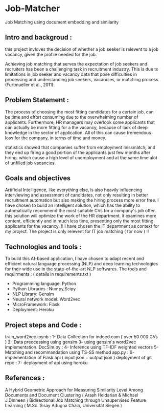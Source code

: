 # Job-Matcher
Job Matching using document embedding and similarity

## Intro and backgroud :
this project invloves the decision of whether a job seeker is relevent to a job vacancy, given the profile needed for the job.

Achieving job matching that serves the expectation of job seekers and recruiters has been a challenging task in recruitment industry. 
This is due to limitations in job seeker and vacancy data that pose difficulties in processing and understanding 
job seekers, vacancies, or matching process (Furtmueller et al., 2011).

## Problem Statement :
The process of choosing the most fitting candidates for a certain job, can be time and effort consuming due to the overwhelming
number of applicants. Furthermore, HR managers may overlook some applicants that can actually be more fitting for a the vacancy, because of lack of deep knowledge in the sector of application. All of this can cause tremendous loss for the company, in terms of time and money.

statistics showed that companies suffer from employment missmatch, and they end up firing a good portion of the applicants just few months after hiring. which cause a high level of unemployment and at the same time alot of unfilled job vacancies.

## Goals and objectives
Artificial Intelligence, like everything else, is also heavily influencing interviewing and assessment of candidates, not only 
resulting in better recruitment automation but also making the hiring process more error free.
I have chosen to build an intelligent solution, which has the ability to automatically recommend the most suitable CVs for 
a company's job offer.
this solution will optimize the work of the HR department. it examines more content, efficiently and in much less time, presenting 
only the most fitting applicants for the vacancy.
!! I have chosen the IT department as context for my project. The project is only relevent for IT job matching ( for now ) !!

## Technologies and tools :
To build this AI-based application, I have chosen to adapt recent and efficient natural language processing (NLP) and deep learning 
technologies for their wide use in the state-of-the-art NLP softwares. 
The tools and requirments : ( details in requirements.txt )
- Programming language: Python
- Python Libraries : Numpy,Scipy
- NLP Library: Gensim
- Neural network model: Word2vec
- MicroFramework: Flask 
- Deployment: Heroku

## Project steps and Code :
train_word2vec.ipynb :
 1- Data Collection for indeed.com ( over 50 000 CVs )
 2- Data preocessing using gensim
 3- using gensim's word2vec implementation.
DocSim.py :
 4- Inference using TF-IDF weighted vectors
 5- Matching and recommandation using TS-SS method
app.py :
 6- implementation of Flask api ( input json + output json )
deployment of git repo :
 7- deployment of api using heroku

## References :
A Hybrid Geometric Approach for Measuring Similarity Level Among Documents and Document Clustering ( Arash Heidarian & Michael J.Dinneen )
Bidirectional Job Matching through Unsupervised Feature Learning ( M.Sc. Sisay Adugna Chala, Universität Siegen )

